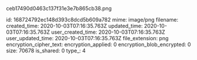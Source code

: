 ceb17490d0463c137f31e3e7b865cb38.png

id: 168724792ec148d393c8dcd5b609a782
mime: image/png
filename: 
created_time: 2020-10-03T07:16:35.763Z
updated_time: 2020-10-03T07:16:35.763Z
user_created_time: 2020-10-03T07:16:35.763Z
user_updated_time: 2020-10-03T07:16:35.763Z
file_extension: png
encryption_cipher_text: 
encryption_applied: 0
encryption_blob_encrypted: 0
size: 70678
is_shared: 0
type_: 4